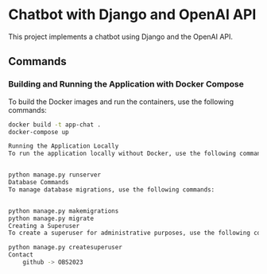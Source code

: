 # Chatbot with Django and OpenAI API

This project implements a chatbot using Django and the OpenAI API.

## Commands

### Building and Running the Application with Docker Compose
To build the Docker images and run the containers, use the following commands:
```bash
docker build -t app-chat .
docker-compose up

Running the Application Locally
To run the application locally without Docker, use the following command:


python manage.py runserver
Database Commands
To manage database migrations, use the following commands:


python manage.py makemigrations
python manage.py migrate
Creating a Superuser
To create a superuser for administrative purposes, use the following command:

python manage.py createsuperuser
Contact
    github -> OBS2023